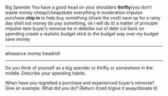 Big Spender
You have a good head on your shoulders
**thrifty**/you don’t waste money
cheap/cheapskate
everything in moderation
impulse purchase
**chip in** to help buy something (share the cost)
save up for a rainy day
shell out money (to pay something, ok I will do it)
a matter of principle
impulse item
buyer’s remorse
be in debt/be out of debt
cut back on spending
create  a realistic budget
stick to the budget
way over my budget
save money

----

allowance money
treadmill

----------
Do you think of yourself as a big spender or thrifty or somewhere in the middle. Describe your spending habits.


When have you regretted a purchase and experienced buyer’s remorse? Give an example. What did you do? (Return it/sell it/give it away/donate it)
